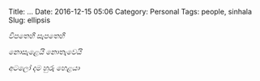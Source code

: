 Title: ...
Date: 2016-12-15 05:06
Category: Personal
Tags: people, sinhala
Slug: ellipsis

*විපතෙහි සැපතෙහි*

*නොසැළෙයි නොතැවෙයි*

*අටලෝ දම හුරු හෙළයා*
